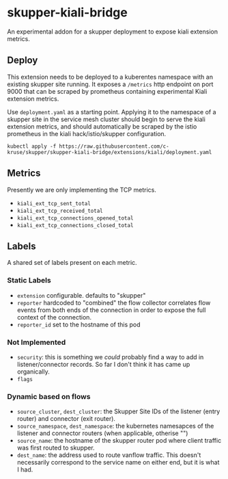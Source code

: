 # skupper-kiali-bridge

An experimental addon for a skupper deployment to expose kiali extension metrics.

## Deploy

This extension needs to be deployed to a kuberentes namespace with an existing
skupper site running. It exposes a `/metrics` http endpoint on port 9000 that
can be scraped by prometheus containing experimental Kiali extension metrics.

Use `deployment.yaml` as a starting point. Applying it to the namespace of a
skupper site in the service mesh cluster should begin to serve the kiali
extension metrics, and should automatically be scraped by the istio prometheus
in the kiali hack/istio/skupper configuration.

```
kubectl apply -f https://raw.githubusercontent.com/c-kruse/skupper/skupper-kiali-bridge/extensions/kiali/deployment.yaml
```

## Metrics

Presently we are only implementing the TCP metrics.

* `kiali_ext_tcp_sent_total`
* `kiali_ext_tcp_received_total`
* `kiali_ext_tcp_connections_opened_total`
* `kiali_ext_tcp_connections_closed_total`

## Labels

A shared set of labels present on each metric.

### Static Labels
* `extension` configurable. defaults to "skupper"
* `reporter` hardcoded to "combined" the flow collector correlates flow events
  from both ends of the connection in order to expose the full context of the
  connection.
* `reporter_id` set to the hostname of this pod

### Not Implemented

* `security`: this is something we _could_ probably find a way to add in
  listener/connector records. So far I don't think it has came up organically.
* `flags`

### Dynamic based on flows
* `source_cluster`, `dest_cluster`: the Skupper Site IDs of the listener (entry
  router) and connector (exit router).
* `source_namespace`, `dest_namespace`: the kubernetes namesapces of the
  listener and connector routers (when applicable, otherise "")
* `source_name`: the hostname of the skupper router pod where client traffic
  was first routed to skupper.
* `dest_name`: the address used to route vanflow traffic.
  This doesn't necessarily correspond to the service name on either end, but it
  is what I had.
